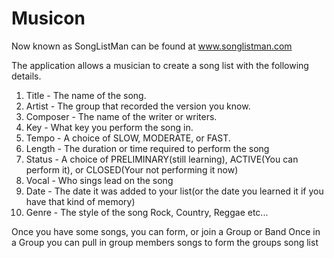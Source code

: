# Musicon
Now known as SongListMan can be found at www.songlistman.com

The application allows a musician to create a song list with the following details.
  1. Title - The name of the song.
  2. Artist - The group that recorded the version you know.
  3. Composer  - The name of the writer or writers.
  4. Key - What key you perform the song in.
  5. Tempo - A choice of SLOW, MODERATE, or FAST.
  6. Length  - The duration or time required to perform the song
  7. Status  - A choice of PRELIMINARY(still learning), ACTIVE(You can perform it), or CLOSED(Your not performing it now)
  8. Vocal - Who sings lead on the song
  9. Date  - The date it was added to your list(or the date you learned it if you have that kind of memory)
  10. Genre  - The style of the song Rock, Country, Reggae etc...

Once you have some songs, you can form, or join a Group or Band
Once in a Group you can pull in group members songs to form the groups song list
